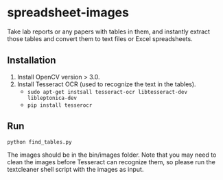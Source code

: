 # spreadsheet-images
Take lab reports or any papers with tables in them, and instantly extract those tables and convert them to text files or Excel spreadsheets.
## Installation
1. Install OpenCV version > 3.0.
2. Install Tesseract OCR (used to recognize the text in the tables).
    - `sudo apt-get instsall tesseract-ocr libtesseract-dev libleptonica-dev`
    - `pip install tesserocr`
## Run
`python find_tables.py`

The images should be in the bin/images folder. Note that you may need to clean the images before Tesseract can recognize them, so please run the textcleaner shell script with the images as input.
